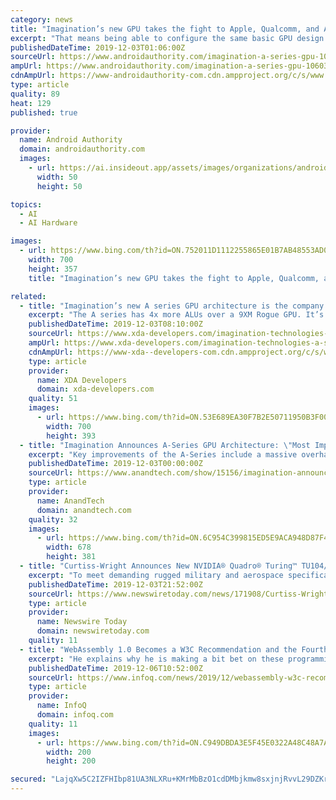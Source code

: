 ```yaml
---
category: news
title: "Imagination’s new GPU takes the fight to Apple, Qualcomm, and Arm"
excerpt: "That means being able to configure the same basic GPU design in different ways depending on the market. For example, Imagination offers the high end IMG AXT 64-2048. It delivers 2.0 TFLOPS, 64 Gpixels, and 8 TOPS of AI performance. This would be an ideal GPU for Chromebooks or even as an integrated GPU in a server. The combination of possible ..."
publishedDateTime: 2019-12-03T01:06:00Z
sourceUrl: https://www.androidauthority.com/imagination-a-series-gpu-1060337/
ampUrl: https://www.androidauthority.com/imagination-a-series-gpu-1060337/amp/
cdnAmpUrl: https://www-androidauthority-com.cdn.ampproject.org/c/s/www.androidauthority.com/imagination-a-series-gpu-1060337/amp/
type: article
quality: 89
heat: 129
published: true

provider:
  name: Android Authority
  domain: androidauthority.com
  images:
    - url: https://ai.insideout.app/assets/images/organizations/androidauthority.com-50x50.jpg
      width: 50
      height: 50

topics:
  - AI
  - AI Hardware

images:
  - url: https://www.bing.com/th?id=ON.752011D1112255865E01B7AB48553AD0
    width: 700
    height: 357
    title: "Imagination’s new GPU takes the fight to Apple, Qualcomm, and Arm"

related:
  - title: "Imagination’s new A series GPU architecture is the company’s biggest launch in 15 years"
    excerpt: "The A series has 4x more ALUs over a 9XM Rogue GPU. It’s said to have 8x faster AI performance. Finally, Imagination says that the A series architecture uses 60% lower power for similar performance. The new A series architecture is applicable for four configurations in the XT series and one XM configuration. The XE series isn’t actually ..."
    publishedDateTime: 2019-12-03T08:10:00Z
    sourceUrl: https://www.xda-developers.com/imagination-technologies-a-series-gpu-architecture-launch/
    ampUrl: https://www.xda-developers.com/imagination-technologies-a-series-gpu-architecture-launch/amp/
    cdnAmpUrl: https://www-xda--developers-com.cdn.ampproject.org/c/s/www.xda-developers.com/imagination-technologies-a-series-gpu-architecture-launch/amp/
    type: article
    provider:
      name: XDA Developers
      domain: xda-developers.com
    quality: 51
    images:
      - url: https://www.bing.com/th?id=ON.53E689EA30F7B2E50711950B3F00C6B4
        width: 700
        height: 393
  - title: "Imagination Announces A-Series GPU Architecture: \"Most Important Launch in 15 Years\""
    excerpt: "Key improvements of the A-Series include a massive overhaul over the GPU’s compute units and ALU architecture, promising a 4x increase over a 9XM Rogue GPU. AI is a first-class citizen in the A-Series and we’ll be seeing dedicated compute resources resulting into improvements of up to 8x in performance. Finally, the new architecture is said ..."
    publishedDateTime: 2019-12-03T00:00:00Z
    sourceUrl: https://www.anandtech.com/show/15156/imagination-announces-a-series-gpu-architecture
    type: article
    provider:
      name: AnandTech
      domain: anandtech.com
    quality: 32
    images:
      - url: https://www.bing.com/th?id=ON.6C954C399815ED5E9ACA948D87F4DA5E
        width: 678
        height: 381
  - title: "Curtiss-Wright Announces New NVIDIA® Quadro® Turing™ TU104/106 GPGPU Processor Modules for ISR/EW and AI Applications"
    excerpt: "To meet demanding rugged military and aerospace specifications, these GPGPU boards feature a chip-down design. “The introduction of these three new embedded AI-engines brings NVIDIA’s industry-leading Turing GPU architecture to deployed defense solutions,” said Lynn Bamford, Senior Vice President and General Manager, Defense and Power."
    publishedDateTime: 2019-12-03T21:52:00Z
    sourceUrl: https://www.newswiretoday.com/news/171908/Curtiss-Wright-Announces-New-NVIDIA-Quadro-Turing-TU104-and-106-GPGPU-Processor-Modules-for-ISR-and-EW-and-AI-Applications/
    type: article
    provider:
      name: Newswire Today
      domain: newswiretoday.com
    quality: 11
  - title: "WebAssembly 1.0 Becomes a W3C Recommendation and the Fourth Language to Run Natively in Browsers"
    excerpt: "He explains why he is making a bit bet on these programming models in the Azure Functions service. Chris Riccomini talks about the current ... that can be achieved by simply using Open Web Platform technologies. In a world where machine learning and Artificial Intelligence become more and more common, it is important to enable high performance ..."
    publishedDateTime: 2019-12-06T10:52:00Z
    sourceUrl: https://www.infoq.com/news/2019/12/webassembly-w3c-recommendation/
    type: article
    provider:
      name: InfoQ
      domain: infoq.com
    quality: 11
    images:
      - url: https://www.bing.com/th?id=ON.C949DBDA3E5F45E0322A48C48A7A7E13
        width: 200
        height: 200

secured: "LajqXw5C2IZFHIbp81UA3NLXRu+KMrMbBzO1cdDMbjkmw8sxjnjRvvL29DZKrCY4mnhIgtVIuaz8RXirenN22eaYq4uD6KEHqD9lbhGuF5CRw9oh+/GBCsGttswNwFF4W7IArfEEZNTByZq+nXEwu3bacyG5hia0Og/io9pItIeCq1qIc0ZUY2y4rFuq5cz2eL6kZkPK5/FrQ0OGYq6O+JKYXtzdafofbG8WbZYKbqO2VbTpP+UJVNMdpwdFGmfycc0zr5+D4NSPB9R/uGAK5g==;D6Tw/JE9INlfmFzesSch5A=="
---
```


